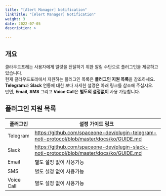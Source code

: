 ```yaml
---
title: "[Alert Manager] Notification"
linkTitle: "[Alert Manager] Notification"
weight: 3
date: 2022-07-05
description: >

---
```


## 개요

클라우드포레는 사용자에게 얼럿을 전달하기 위한 알림 수단으로 플러그인을 제공하고 있습니다.  
현재 클라우드포레에서 지원하는 플러그인 목록은 **플러그인 지원 목록**을 참조하세요.  
**Telegram**과 **Slack** 연동에 대한 보다 자세한 설명은 아래 링크를 참조해 주십시오.  
반면, **Email**, **SMS** 그리고 **Voice Call**은 **별도의 설정없이** 사용 가능합니다.

## 플러그인 지원 목록

| **플러그인** | **설정 가이드 링크** |
| --- | --- |
| Telegram | https://github.com/spaceone-dev/plugin-telegram-noti-protocol/blob/master/docs/ko/GUIDE.md |
| Slack | https://github.com/spaceone-dev/plugin-slack-noti-protocol/blob/master/docs/ko/GUIDE.md |
| Email | 별도 설정 없이 사용가능 |
| SMS | 별도 설정 없이 사용가능 |
| Voice Call | 별도 설정 없이 사용가능 |

